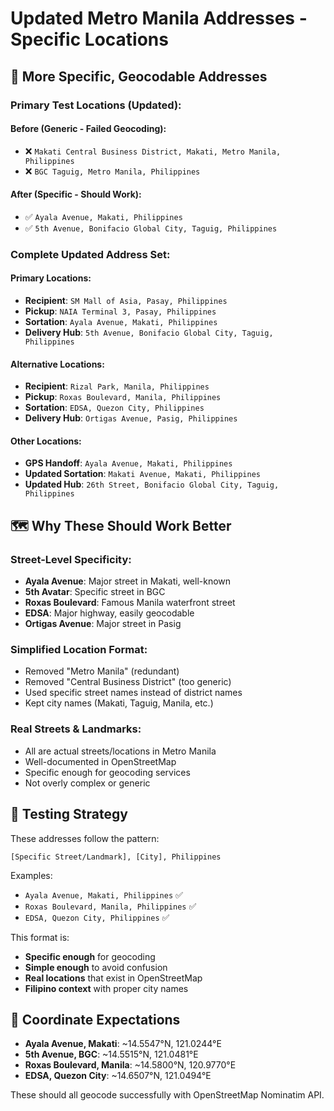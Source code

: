 # Updated Metro Manila Addresses - Specific Locations

## 📍 More Specific, Geocodable Addresses

### **Primary Test Locations (Updated):**

#### **Before (Generic - Failed Geocoding):**
- ❌ `Makati Central Business District, Makati, Metro Manila, Philippines`
- ❌ `BGC Taguig, Metro Manila, Philippines`

#### **After (Specific - Should Work):**
- ✅ `Ayala Avenue, Makati, Philippines`
- ✅ `5th Avenue, Bonifacio Global City, Taguig, Philippines`

### **Complete Updated Address Set:**

#### **Primary Locations:**
- **Recipient**: `SM Mall of Asia, Pasay, Philippines`
- **Pickup**: `NAIA Terminal 3, Pasay, Philippines`
- **Sortation**: `Ayala Avenue, Makati, Philippines`
- **Delivery Hub**: `5th Avenue, Bonifacio Global City, Taguig, Philippines`

#### **Alternative Locations:**
- **Recipient**: `Rizal Park, Manila, Philippines`
- **Pickup**: `Roxas Boulevard, Manila, Philippines`
- **Sortation**: `EDSA, Quezon City, Philippines`
- **Delivery Hub**: `Ortigas Avenue, Pasig, Philippines`

#### **Other Locations:**
- **GPS Handoff**: `Ayala Avenue, Makati, Philippines`
- **Updated Sortation**: `Makati Avenue, Makati, Philippines`
- **Updated Hub**: `26th Street, Bonifacio Global City, Taguig, Philippines`

## 🗺️ Why These Should Work Better

### **Street-Level Specificity:**
- **Ayala Avenue**: Major street in Makati, well-known
- **5th Avatar**: Specific street in BGC
- **Roxas Boulevard**: Famous Manila waterfront street
- **EDSA**: Major highway, easily geocodable
- **Ortigas Avenue**: Major street in Pasig

### **Simplified Location Format:**
- Removed "Metro Manila" (redundant)
- Removed "Central Business District" (too generic)
- Used specific street names instead of district names
- Kept city names (Makati, Taguig, Manila, etc.)

### **Real Streets & Landmarks:**
- All are actual streets/locations in Metro Manila
- Well-documented in OpenStreetMap
- Specific enough for geocoding services
- Not overly complex or generic

## 🧪 Testing Strategy

These addresses follow the pattern:
```
[Specific Street/Landmark], [City], Philippines
```

Examples:
- `Ayala Avenue, Makati, Philippines` ✅
- `Roxas Boulevard, Manila, Philippines` ✅
- `EDSA, Quezon City, Philippines` ✅

This format is:
- **Specific enough** for geocoding
- **Simple enough** to avoid confusion
- **Real locations** that exist in OpenStreetMap
- **Filipino context** with proper city names

## 📍 Coordinate Expectations

- **Ayala Avenue, Makati**: ~14.5547°N, 121.0244°E
- **5th Avenue, BGC**: ~14.5515°N, 121.0481°E
- **Roxas Boulevard, Manila**: ~14.5800°N, 120.9770°E
- **EDSA, Quezon City**: ~14.6507°N, 121.0494°E

These should all geocode successfully with OpenStreetMap Nominatim API.